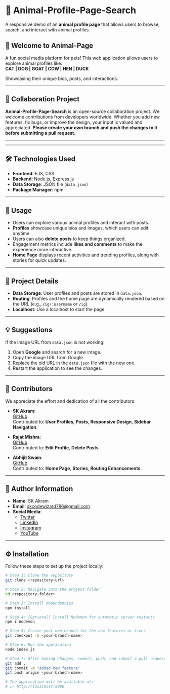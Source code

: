 # 🐾 Animal-Profile-Page-Search  

A responsive demo of an **animal profile page** that allows users to browse, search, and interact with animal profiles.

## 🎉 Welcome to Animal-Page  

A fun social media platform for pets! This web application allows users to explore animal profiles like:  
**CAT | DOG | GOAT | COW | HEN | DUCK**  

Showcasing their unique bios, posts, and interactions.

---

## 🤝 Collaboration Project

**Animal-Profile-Page-Search** is an open-source collaboration project. We welcome contributions from developers worldwide. Whether you add new features, fix bugs, or improve the design, your input is valued and appreciated. **Please create your own branch and push the changes to it before submitting a pull request.**

---



---

## 🛠️ Technologies Used  

- **Frontend**: EJS, CSS  
- **Backend**: Node.js, Express.js  
- **Data Storage**: JSON file (`data.json`)  
- **Package Manager**: npm  

---

## 🚀 Usage  

- Users can explore various animal profiles and interact with posts.  
- **Profiles** showcase unique bios and images, which users can edit anytime.  
- Users can also **delete posts** to keep things organized.  
- Engagement metrics include **likes and comments** to make the experience more interactive.  
- **Home Page** displays recent activities and trending profiles, along with stories for quick updates.

---

## 📂 Project Details  

- **Data Storage**: User profiles and posts are stored in `data.json`.  
- **Routing**: Profiles and the home page are dynamically rendered based on the URL (e.g., `/ig/:username` or `/ig`).  
- **Localhost**: Use a localhost to start the page.

---

## 💡 Suggestions  

If the image URL from `data.json` is not working:  
1. Open **Google** and search for a new image.  
2. Copy the image URL from Google.  
3. Replace the old URL in the `data.json` file with the new one.  
4. Restart the application to see the changes.

---

## 👥 Contributors  

We appreciate the effort and dedication of all the contributors:

- **SK Akram**:  
  [GitHub](https://github.com/akramcodez)  
  Contributed to: **User Profiles**, **Posts**, **Responsive Design**, **Sidebar Navigation**.

- **Rajat Mishra**:  
  [GitHub](https://github.com/mishraRj)  
  Contributed to: **Edit Profile**, **Delete Posts**.

- **Abhijit Swain**:  
  [GitHub](https://github.com/Abhijit8951)  
  Contributed to: **Home Page**, **Stories**, **Routing Enhancements**.

---

## 👤 Author Information  

- **Name**: SK Akram  
- **Email**: skcodewizard786@gmail.com  
- **Social Media**:  
  - [Twitter](https://twitter.com/akramcodez)  
  - [LinkedIn](https://www.linkedin.com/in/sk-akram-aaa903318/)  
  - [Instagram](https://instagram.com/akramcodez)  
  - [YouTube](https://youtube.com/@akramcodez)  

---

## ⚙️ Installation  

Follow these steps to set up the project locally:  

```bash
# Step 1: Clone the repository
git clone <repository-url>

# Step 2: Navigate into the project folder
cd <repository-folder>

# Step 3: Install dependencies
npm install

# Step 4: (Optional) Install Nodemon for automatic server restarts
npm i nodemon

# Step 5: Create your own branch for the new features or fixes
git checkout -b <your-branch-name>

# Step 6: Run the application
node index.js

# Step 7: After making changes, commit, push, and submit a pull request:
git add .
git commit -m "Added new feature"
git push origin <your-branch-name>

# The application will be available at:
# 👉 http://localhost:8080
